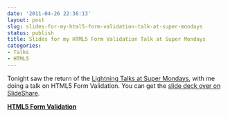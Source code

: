 ```yaml
---
date: '2011-04-26 22:36:13'
layout: post
slug: slides-for-my-html5-form-validation-talk-at-super-mondays
status: publish
title: Slides for my HTML5 Form Validation Talk at Super Mondays
categories:
- Talks
- HTML5
---
```


Tonight saw the return of the [Lightning Talks at Super Mondays](http://www.supermondays.org/2011/04/15/lightning-talks/), with me doing a talk on HTML5 Form Validation. You can get the [slide deck over on SlideShare](http://www.slideshare.net/ianoxley/html5-form-validation-7731661).

**[HTML5 Form Validation](http://www.slideshare.net/ianoxley/html5-form-validation-7731661)**
